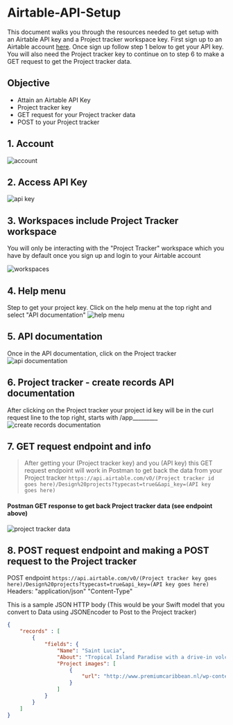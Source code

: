 # Airtable-API-Setup

This document walks you through the resources needed to get setup with an Airtable API key and a Project tracker workspace key. First sign up to an Airtable account [here](https://airtable.com/). Once sign up follow step 1 below to get your API key. You will also need the Project tracker key to continue on to step 6 to make a GET request to get the Project tracker data.

## Objective 

* Attain an Airtable API Key 
* Project tracker key 
* GET request for your Project tracker data 
* POST to your Project tracker

## 1. Account 
![account](Assets/account.jpg)

## 2. Access API Key 
![api key](Assets/access-api-key.jpg)

## 3. Workspaces include Project Tracker workspace
You will only be interacting with the "Project Tracker" workspace which you have by default once you sign up and login to your Airtable account

![workspaces](Assets/workspaces.png)

## 4. Help menu 
Step to get your project key. Click on the help menu at the top right and select "API documentation"
![help menu](Assets/help-menu.png)

## 5. API documentation
Once in the API documentation, click on the Project tracker
![api documentation](Assets/api-documentation.png)

## 6. Project tracker - create records API documentation
After clicking on the Project tracker your project id key will be in the curl request line to the top right, starts with /app_________
![create records documentation](Assets/create-records-documentation.png)

## 7. GET request endpoint and info 
>After getting your (Project tracker key) and you (API key) this GET request endpoint will work in Postman to get back the data from your Project tracker `https://api.airtable.com/v0/(Project tracker id goes here)/Design%20projects?typecast=true&&api_key=(API key goes here)`

#### Postman GET response to get back Project tracker data (see endpoint above)
![project tracker data](Assets/postman-request.png)

## 8. POST request endpoint and making a POST request to the Project tracker 

POST endpoint `https://api.airtable.com/v0/(Project tracker key goes here)/Design%20projects?typecast=true&api_key=(API key goes here)`   
Headers: "application/json" "Content-Type"

This is a sample JSON HTTP body (This would be your Swift model that you convert to Data using JSONEncoder to Post to the Project tracker)   
```json 
{
	"records" : [
		{
			"fields": {
				"Name": "Saint Lucia",
				"About": "Tropical Island Paradise with a drive-in volcano. Known as Helen of the West.", 
				"Project images": [
					{
						"url": "http://www.premiumcaribbean.nl/wp-content/uploads/2017/08/Piton-Soufriere-1024x659.jpg"
					}
				]
			}
		}
	]
}
```
